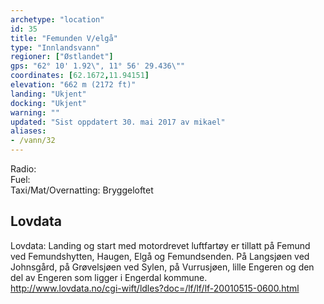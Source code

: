 ```yaml
---
archetype: "location"
id: 35
title: "Femunden V/elgå"
type: "Innlandsvann"
regioner: ["Østlandet"]
gps: "62° 10' 1.92\", 11° 56' 29.436\""
coordinates: [62.1672,11.94151]
elevation: "662 m (2172 ft)"
landing: "Ukjent"
docking: "Ukjent"
warning: ""
updated: "Sist oppdatert 30. mai 2017 av mikael"
aliases:
- /vann/32
---
```


Radio:\
Fuel:\
Taxi/Mat/Overnatting:   Bryggeloftet

## Lovdata

Lovdata: Landing og start med motordrevet luftfartøy er tillatt på Femund ved Femundshytten, Haugen, Elgå og Femundsenden. På Langsjøen ved Johnsgård, på Grøvelsjøen ved Sylen, på Vurrusjøen, lille Engeren og den del av Engeren som ligger i Engerdal kommune.\
http://www.lovdata.no/cgi-wift/ldles?doc=/lf/lf/lf-20010515-0600.html
